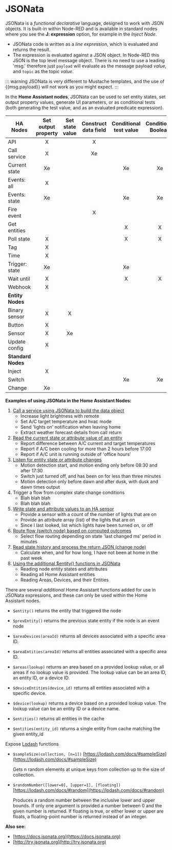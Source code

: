 # JSONata

JSONata is a _functional declarative_ language, designed to work with JSON objects. It is built-in within Node-RED and is available in standard nodes where you see the **J: expression** option, for example in the _Inject Node_.

- JSONata code is written as a _line expression_, which is evaluated and returns the result.
- The expression is evaluated against a JSON object. In Node-RED this JSON is the top level message object. There is no need to use a leading 'msg.' therefore just  `payload` will evaluate as the message payload _value_, and `topic` as the topic _value_.

::: warning
JSONata is very different to Mustache templates, and the use of {{msg.payload}} will not work as you might expect.
:::

In the **Home Assistant nodes**, JSONata can be used to set entity states, set output property values, generate UI parameters, or as conditional tests (both generating the test value, and as an evaluated predicate expression).

| HA Nodes           | Set output property | Set state value | Construct data field | Conditional test value | Conditional Boolean | UI setting parameter | Example set (Xe) |
|--------------------|:-------------------:|:---------------:|:--------------------:|:----------------------:|:-------------------:|:--------------------:|:-------:|
| API                | X                   |                 | X                    |                        |                     |                      |         |
| Call service       | X                   |                 | Xe                   |                        |                     |                      | 1       |
| Current state      | Xe                  |                 |                      | Xe                     | Xe                  | Xe                   | 2       |
| Events: all        | X                   |                 |                      |                        |                     |                      |         |
| Events: state      | Xe                  |                 |                      | Xe                     | Xe                 | X                    | 3       |
| Fire event         |                     |                 | X                    |                        |                     |                      |         |
| Get entities       |                     |                 |                      | X                      | X                   |                      |         |
| Poll state         | X                   |                 |                      | X                      | X                   | X                    |         |
| Tag                | X                   |                 |                      |                        |                     |                      |         |
| Time               | X                   |                 |                      |                        |                     | X                    |         |
| Trigger: state     | Xe                  |                 |                      | Xe                     |                     |                      | 4       |
| Wait until         | X                   |                 |                      | X                      | X                   | X                    |         |
| Webhook            | X                   |                 |                      |                        |                     |                      |         |
| **Entity Nodes**   |                     |                 |                      |                        |                     |                      |         |
| Binary sensor      | X                   | X               |                      |                        |                     |                      |         |
| Button             | X                   |                 |                      |                        |                     |                      |         |
| Sensor             | X                   | Xe              |                      |                        |                     |                      | 5       |
| Update config      | X                   |                 |                      |                        |                     |                      |         |
| **Standard Nodes** |                     |                 |                      |                        |                     |                      |         |
| Inject             | X                   |                 |                      |                        |                     |                      |         |
| Switch             |                     |                 |                      | Xe                     | Xe                  | Xe                   | 6       |
| Change             | Xe                  |                 |                      |                        |                     |                      | 7       |

**Examples of using JSONata in the Home Assistant Nodes:**

1. [Call a service using JSONata to build the data object](../cookbook/jsonata-1-call-service.md)
    - Increase light brightness with remote
    - Set A/C target temperature and hvac mode
    - Send 'lights on' notification when leaving home
    - Extract weather forecast details from call return
2. [Read the current state or attribute value of an entity](../cookbook/jsonata-2-current-state.md)
    - Report difference between A/C current and target temperatures
    - Report if A/C been cooling for more than 2 hours before 17:00
    - Report if A/C unit is running outside of 'office hours'
3. [Listen for entity state or attribute changes](../cookbook/jsonata-3-events-state.md)
    - Motion detection start, and motion ending only before 08:30 and after 17:30
    - Switch just turned off, and has been on for less than three minutes
    - Motion detection only before dawn and after dusk, with dusk and dawn times output
4. Trigger a flow from complex state change conditions
    - Blah blah blah
    - Blah blah blah
5. [Write state and attribute values to an HA sensor](../cookbook/jsonata-5-sensor.md)
    - Provide a sensor with a count of the number of lights that are on
    - Provide an attribute array (list) of the lights that are on
    - Since I last looked, list which lights have been turned on, or off
6. [Route flow (switch node) based on computed outcomes](../cookbook/jsonata-6-switch-node.md)
    - Select flow routing depending on state 'last changed ms' period in minutes
7. [Read state history and process the return JSON (change node)](../cookbook/jsonata-7-change-node.md)
    - Calculate when, and for how long, I have not been at home in the past week
8. [Using the additional $entity() functions in JSONata](../cookbook/jsonata-8-functions.md)
    - Reading node entity states and attributes
    - Reading all Home Assistant entities
    - Reading Areas, Devices, and their Entities

There are several _additional_ Home Assistant functions added for use in JSONata expressions, and these can only be used within the Home Assistant nodes.

- `$entity()` returns the entity that triggered the node
- `$prevEntity()` returns the previous state entity if the node is an event node

- `$areaDevices(areaId)` returns all devices associated with a specific area ID.
- `$areaEntities(areaId)` returns all entities associated with a specific area ID.
- `$areas(lookup)` returns an area based on a provided lookup value, or all areas if no lookup value is provided. The lookup value can be an area ID, an entity ID, or a device ID.
- `$deviceEntities(device_id)` returns all entities associated with a specific device.
- `$device(lookup)` returns a device based on a provided lookup value. The lookup value can be an entity ID or a device name.
- `$entities()` returns all entities in the cache
- `$entities(entity_id)` returns a single entity from cache matching the given entity_id

Expose [Lodash](https://lodash.com/) functions

- `$sampleSize(collection, [n=1])` [https://lodash.com/docs/#sampleSize](https://lodash.com/docs/#sampleSize)

  Gets n random elements at unique keys from collection up to the size of collection.

- `$randomNumber([lower=0], [upper=1], [floating])` [https://lodash.com/docs/#random](https://lodash.com/docs/#random)

  Produces a random number between the inclusive lower and upper bounds. If only one argument is provided a number between 0 and the given number is returned. If floating is true, or either lower or upper are floats, a floating-point number is returned instead of an integer.





**Also see:**

- [https://docs.jsonata.org](https://docs.jsonata.org)
- [http://try.jsonata.org](http://try.jsonata.org)

